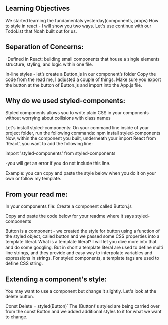 ## Learning Objectives
We started learning the fundamentals yesterday(components, props)
How to style in react - I will show you two ways.
 Let's use continue with our TodoList that Noah built out for us.
 
## Separation of Concerns:
-Defined in React: building small components that house a single elements structure, styling, and logic within one file.


In-line styles - let’s create a Button.js in our component’s folder
Copy the code from the read me, I adjusted a couple of things.  Make sure you export the button at the button of Button.js and import into the App.js file.


## Why do we used styled-components:
 
Styled components allows you to write plain CSS in your components without worrying about collisions with class names
 
Let's install styled-components:
On your command line inside of your project folder, run the following commands: npm install styled-components
Now, within the component you built, underneath your import React from 'React', you want to add the following line:
 
import 'styled-components' from styled-components
 
-you will get an error if you do not include this line.
 
Example: you can copy and paste the style below when you do it on your own or follow my template.
 
## From your read me: 
 
In your components file:
Create a component called Button.js
 
Copy and paste the code below for your readme where it says styled-components
 
Button is a component - we created the style for button using a function of the styled object, called button and we passed some CSS properties into a template literal.  What is a template literal?  I will let you dive more into that and do some googling.  But in short a template literal are used to define multi line strings, and they provide and easy way to interpolate variables and expressions in strings.  For styled components, a template tags are used to define CSS string.
 
 
## Extending a component's style:
 
You may want to use a component but change it slightly.  Let's look at the delete button.
 
Const Delete = styled(Button)` The (Button)'s styled are being carried over from the const Button and we added additional styles to it for what we want to change.
